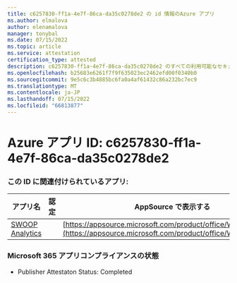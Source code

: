 ```yaml
---
title: c6257830-ff1a-4e7f-86ca-da35c0278de2 の id 情報のAzure アプリ
ms.author: elmalova
author: elenamalova
manager: tonybal
ms.date: 07/15/2022
ms.topic: article
ms.service: attestation
certification_type: attested
description: c6257830-ff1a-4e7f-86ca-da35c0278de2 のすべての利用可能なセキュリティとコンプライアンス情報。
ms.openlocfilehash: b25683e6261f7f9f635023ec2462efd00f0340b0
ms.sourcegitcommit: 9e5c6c3b4885bc6fa0a4af61432c86a232bc7ec9
ms.translationtype: MT
ms.contentlocale: ja-JP
ms.lasthandoff: 07/15/2022
ms.locfileid: "66813877"
---
```

# <a name="azure-app-id-c6257830-ff1a-4e7f-86ca-da35c0278de2"></a>Azure アプリ ID: c6257830-ff1a-4e7f-86ca-da35c0278de2


### <a name="apps-associated-with-this-id"></a>この ID に関連付けられているアプリ:
| **アプリ名** | **認定** | **AppSource で表示する** |
|--------------|---------------|-----------------------|
| [SWOOP Analytics](../forward/WA200000877.md) |  | [https://appsource.microsoft.com/product/office/WA200000877](https://appsource.microsoft.com/product/office/WA200000877) |

### <a name="microsoft-365-app-compliance-status"></a>Microsoft 365 アプリコンプライアンスの状態
- Publisher Attestaton Status: Completed
